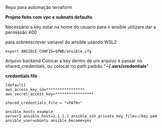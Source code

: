 Repo para automação terraform 

**Projeto feito com vpc e subnets defaults**

Necessário a key estar na home do usuario para o ansible utilizare dar a permissão 400 

para sobreescrever variavel do ansible usando WSL2
```
export ANSIBLE_CONFIG=$PWD/ansible.cfg
```
Arquivo backend
Colocar a key dentro de um arquivo e passar no shared_credentials, ou colocar no path padrão "**~/.aws/credentials**" 

**credentials file**
```
[default]  
aws_access_key_id=*****************  
aws_secret_access_key=*****************  
```

```
shared_credentials_file = "<PATH>"

ansible hosts example
server1 ansible_host=1.1.1.3 ansible_ssh_private_key_file=~/key.pem ansible_user=ubuntu ansible_become=yes
